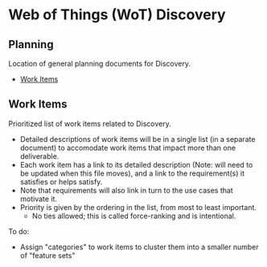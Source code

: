 # Web of Things (WoT) Discovery
## Planning
Location of general planning documents for Discovery.

* [Work Items](work-items.md)

## Work Items
Prioritized list of work items related to Discovery.
- Detailed descriptions of work items will be in a single list (in a separate document) to accomodate
  work items that impact more than one deliverable.
- Each work item has a link to its detailed description (Note: will need to be updated when this file moves), and a link to the requirement(s) it satisfies or helps satisfy.
- Note that requirements will also link in turn to the use cases that motivate it.
- Priority is given by the ordering in the list, from most to least important.
     - No ties allowed; this is called force-ranking and is intentional.
 
To do:
- Assign "categories" to work items to cluster them into a smaller number of "feature sets"




